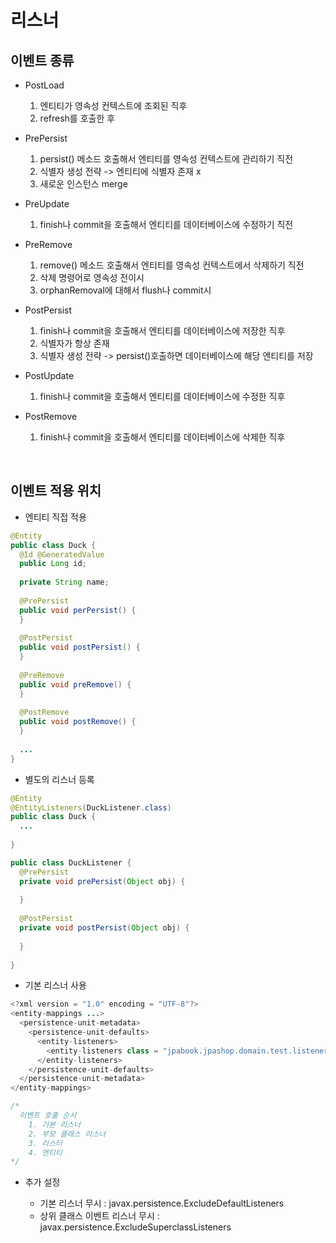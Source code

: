 # 리스너

## 이벤트 종류

* PostLoad
  1. 엔티티가 영속성 컨텍스트에 조회된 직후
  2. refresh를 호출한 후

* PrePersist
  1. persist() 메소드 호출해서 엔티티를 영속성 컨텍스트에 관리하기 직전
  2. 식별자 생성 전략 -> 엔티티에 식별자 존재 x
  3. 새로운 인스턴스 merge

* PreUpdate
  1. finish나 commit을 호출해서 엔티티를 데이터베이스에 수정하기 직전

* PreRemove
  1. remove() 메소드 호출해서 엔티티를 영속성 컨텍스트에서 삭제하기 직전
  2. 삭제 명령어로 영속성 전이시
  3. orphanRemoval에 대해서 flush나 commit시
  
* PostPersist
  1. finish나 commit을 호출해서 엔티티를 데이터베이스에 저장한 직후
  2. 식별자가 항상 존재
  3. 식별자 생성 전략 -> persist()호출하면 데이터베이스에 해당 엔티티를 저장
  
* PostUpdate
  1. finish나 commit을 호출해서 엔티티를 데이터베이스에 수정한 직후
  
* PostRemove
  1. finish나 commit을 호출해서 엔티티를 데이터베이스에 삭제한 직후
  
<br/>

## 이벤트 적용 위치
* 엔티티 직접 적용
```JAVA
@Entity
public class Duck {
  @Id @GeneratedValue
  public Long id;
  
  private String name;
  
  @PrePersist
  public void perPersist() {
  }
  
  @PostPersist
  public void postPersist() {
  }
  
  @PreRemove
  public void preRemove() {
  }
  
  @PostRemove
  public void postRemove() {
  }
  
  ...
}
```

* 별도의 리스너 등록
```JAVA
@Entity
@EntityListeners(DuckListener.class)
public class Duck {
  ...
  
}

public class DuckListener {
  @PrePersist
  private void prePersist(Object obj) {
    
  }
  
  @PostPersist
  private void postPersist(Object obj) {
    
  }
  
}
```

* 기본 리스너 사용
```JAVA
<?xml version = "1.0" encoding = "UTF-8"?>
<entity-mappings ...>
  <persistence-unit-metadata>
    <persistence-unit-defaults>
      <entity-listeners>
        <entity-listeners class = "jpabook.jpashop.domain.test.listener.DefaultListener" />
      </entity-listeners>
    </persistence-unit-defaults>
  </persistence-unit-metadata>
</entity-mappings>

/*
  이벤트 호출 순서
    1. 기본 리스너
    2. 부모 클래스 리스너
    3. 리스터
    4. 엔티티
*/
```

* 추가 설정

  - 기본 리스너 무시 : javax.persistence.ExcludeDefaultListeners
  - 상위 클래스 이벤트 리스너 무시 : javax.persistence.ExcludeSuperclassListeners
